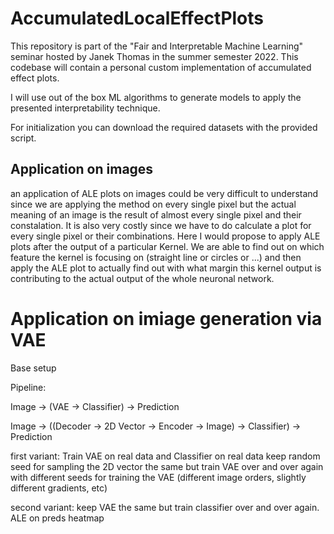 # AccumulatedLocalEffectPlots
This repository is part of the "Fair and Interpretable Machine Learning" seminar hosted by Janek Thomas in the summer semester 2022. This codebase will contain a personal custom implementation of accumulated effect plots.
 
I will use out of the box ML algorithms to generate models to apply the presented interpretability technique. 

For initialization you can download the required datasets with the provided script.

## Application on images
an application of ALE plots on images could be very difficult to understand since we are applying the method on every single pixel but the actual meaning of an image is the result of almost every single pixel and their constalation. It is also very costly since we have to do calculate a plot for every single pixel or their combinations. 
Here I would propose to apply ALE plots after the output of a particular Kernel. We are able to find out on which feature the kernel is focusing on (straight line or circles or ...) and then apply the ALE plot to actually find out with what margin this kernel output is contributing to the actual output of the whole neuronal network.


# Application on imiage generation via VAE

Base setup 

Pipeline: 

Image -> (VAE -> Classifier) -> Prediction

Image -> ((Decoder -> 2D Vector -> Encoder -> Image) -> Classifier) -> Prediction

first variant:
Train VAE on real data and Classifier on real data
keep random seed for sampling the 2D vector the same but train VAE over and over again with different seeds for training the  VAE (different image orders, slightly different gradients, etc)

second variant:
keep VAE the same but train classifier over and over again. ALE on preds heatmap 